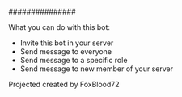 ###############

What you can do with this bot:
- Invite this bot in your server 
- Send message to everyone
- Send message to a specific role
- Send message to new member of your server


Projected created by FoxBlood72

